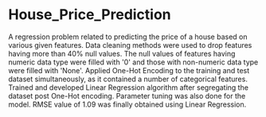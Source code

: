 # House_Price_Prediction

A regression problem related to predicting the price of a house based on various given features. Data cleaning methods were used to drop features having more than 40% null values. The null values of features having numeric data type were filled with '0' and those with non-numeric data type were filled with 'None'. Applied One-Hot Encoding to the training and test dataset simultaneously, as it contained a number of categorical features. Trained and developed Linear Regression algorithm after segregating the dataset post One-Hot encoding. Parameter tuning was also done for the model. RMSE value of 1.09 was finally obtained using Linear Regression.
